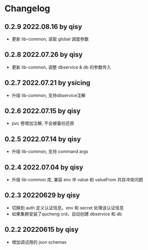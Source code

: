 # Changelog

## 0.2.9 2022.08.16 by qisy

- 更新 lib-common, 读取 global 调度参数

## 0.2.8 2022.07.26 by qisy

- 更新 lib-common, 调整 dbservice & db 的参数传入

## 0.2.7 2022.07.21 by ysicing

- 升级 lib-common, 支持dbservice注解

## 0.2.6 2022.07.15 by qisy
- pvc 卷增加注解, 不会被备份还原

## 0.2.5 2022.07.14 by qisy
- 升级 lib-common, 支持 command args

## 0.2.4 2022.07.04 by qisy
- 升级 lib-common 库, 兼容 env 中 value 和 valueFrom 共存冲突问题

## 0.2.3 20220629 by qisy
- 切换到 auth 定义认证信息，env 和 secret 处理该认证信息
- 如果集群安装了qucheng crd，自动创建 dbservice 和 db

## 0.2.2 20220615 by qisy 
- 增加调试用的 json schemas

